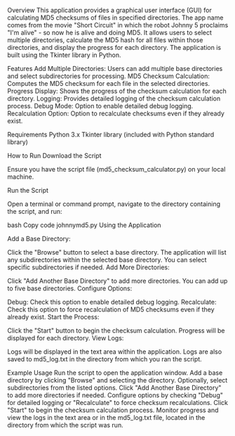 Overview
This application provides a graphical user interface (GUI) for calculating MD5 checksums of files in specified directories. The app name comes from the movie "Short Circuit" in which the robot Johnny 5 proclaims "I'm alive" - so now he is alive and doing MD5. 
It allows users to select multiple directories, calculate the MD5 hash for all files within those directories, and display the progress for each directory. The application is built using the Tkinter library in Python.

Features
Add Multiple Directories: Users can add multiple base directories and select subdirectories for processing.
MD5 Checksum Calculation: Computes the MD5 checksum for each file in the selected directories.
Progress Display: Shows the progress of the checksum calculation for each directory.
Logging: Provides detailed logging of the checksum calculation process.
Debug Mode: Option to enable detailed debug logging.
Recalculation Option: Option to recalculate checksums even if they already exist.

Requirements
Python 3.x
Tkinter library (included with Python standard library)

How to Run
Download the Script

Ensure you have the script file (md5_checksum_calculator.py) on your local machine.

Run the Script

Open a terminal or command prompt, navigate to the directory containing the script, and run:

bash
Copy code
johnnymd5.py
Using the Application

Add a Base Directory:

Click the "Browse" button to select a base directory.
The application will list any subdirectories within the selected base directory.
You can select specific subdirectories if needed.
Add More Directories:

Click "Add Another Base Directory" to add more directories.
You can add up to five base directories.
Configure Options:

Debug: Check this option to enable detailed debug logging.
Recalculate: Check this option to force recalculation of MD5 checksums even if they already exist.
Start the Process:

Click the "Start" button to begin the checksum calculation.
Progress will be displayed for each directory.
View Logs:

Logs will be displayed in the text area within the application.
Logs are also saved to md5_log.txt in the directory from which you ran the script.

Example Usage
Run the script to open the application window.
Add a base directory by clicking "Browse" and selecting the directory.
Optionally, select subdirectories from the listed options.
Click "Add Another Base Directory" to add more directories if needed.
Configure options by checking "Debug" for detailed logging or "Recalculate" to force checksum recalculations.
Click "Start" to begin the checksum calculation process.
Monitor progress and view the logs in the text area or in the md5_log.txt file, located in the directory from which the script was run.
